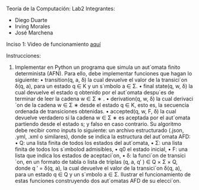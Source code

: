 Teoría de la Computación: Lab2
Integrantes:
- Diego Duarte
- Irving Morales
- José Marchena

Inciso 1:
Video de funcionamiento <a href="https://drive.google.com/file/d/186vdRnNQ4l7ruSLmQpK25a7dRPwAZwj0/view?usp=sharing">aquí</a>

Instrucciones:
1. Implementar en Python un programa que simula un aut´omata finito determinista (AFN). Para ello, debe implementar funciones
que hagan lo siguiente:
• transition(q, a, δ) la cual devuelve el valor de la transici´on δ(q, a), para un estado q ∈ K y un s´ımbolo a ∈ Σ.
• final state(q, w, δ) la cual devuelve el estado q obtenido por el aut´omata despu´es de terminar de leer la cadena w ∈ Σ
∗
.
• derivation(q, w, δ) la cual derivaci´on de la cadena w ∈ Σ
∗ desde el estado q ∈ K, esto es, la secuencia ordenada de
transiciones obtenidas.
• accepted(q, w, F, δ) la cual devuelve verdadero si la cadena w ∈ Σ
∗
es aceptada por el aut´omata partiendo desde el
estado s; y falso en caso contrario.
Su algoritmo debe recibir como inputs lo siguiente: un archivo estructurado (.json, .yml, .xml o similares), donde se indica
la estructura del aut´omata AFD:
• Q: una lista finita de todos los estados del aut´omata,
• Σ: una lista finita de todos los s´ımbolod admisibles,
• q0 el estado inicial,
• F: una lista que indica los estados de aceptaci´on,
• δ: la funci´on de transici´on, en un formato de tabla o lista de triplas (q, a, q′
) ∈ Q × Σ × Q, donde
q
′ = δ(q, a),
la cual devuelve el valor de la transici´on δ(q, a), para un estado q ∈ Q y un s´ımbolo a ∈ Σ.
Ilustrar el funcionamiento de estas funciones construyendo dos aut´omatas AFD de su elecci´on.
